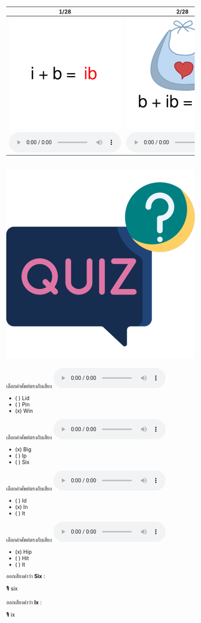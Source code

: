 <div class="carrousel">


|1/28|2/28|3/28|4/28|5/28|6/28|7/28|8/28|9/28|10/28|11/28|12/28|13/28|14/28|15/28|16/28|17/28|18/28|19/28|20/28|21/28|22/28|23/28|24/28|25/28|26/28|27/28|28/28|
| :----: | :----: | :----: | :----: | :----: | :----: | :----: | :----: | :----: | :----: | :----: | :----: | :----: | :----: | :----: | :----: | :----: | :----: | :----: | :----: | :----: | :----: | :----: | :----: | :----: | :----: | :----: | :----: |
|![](/media/img/IShortvowel__ibbe.svg)|![](/media/img/IShortvowel__bib.svg)|![](/media/img/IShortvowel__nib.svg)|![](/media/img/IShortvowel__rib.svg)|![](/media/img/IShortvowel__id.svg)|![](/media/img/IShortvowel__kid.svg)|![](/media/img/IShortvowel__lid.svg)|![](/media/img/IShortvowel__rid.svg)|![](/media/img/IShortvowel__igg.svg)|![](/media/img/IShortvowel__big.svg)|![](/media/img/IShortvowel__dig.svg)|![](/media/img/IShortvowel__pig.svg)|![](/media/img/IShortvowel__in.svg)|![](/media/img/IShortvowel__bin.svg)|![](/media/img/IShortvowel__pin.svg)|![](/media/img/IShortvowel__win.svg)|![](/media/img/IShortvowel__ip.svg)|![](/media/img/IShortvowel__dip.svg)|![](/media/img/IShortvowel__hip.svg)|![](/media/img/IShortvowel__lip.svg)|![](/media/img/IShortvowel__it.svg)|![](/media/img/IShortvowel__hit.svg)|![](/media/img/IShortvowel__pit.svg)|![](/media/img/IShortvowel__sit.svg)|![](/media/img/IShortvowel__ix.svg)|![](/media/img/IShortvowel__fix.svg)|![](/media/img/IShortvowel__mix.svg)|![](/media/img/IShortvowel__six.svg)|
|![](/media/audio/ibbe.mp3)|![](/media/audio/bib.mp3)|![](/media/audio/nib.mp3)|![](/media/audio/rib.mp3)|![](/media/audio/id.mp3)|![](/media/audio/kid.mp3)|![](/media/audio/lid.mp3)|![](/media/audio/rid.mp3)|![](/media/audio/igg.mp3)|![](/media/audio/big.mp3)|![](/media/audio/dig.mp3)|![](/media/audio/pig.mp3)|![](/media/audio/in.mp3)|![](/media/audio/bin.mp3)|![](/media/audio/pin.mp3)|![](/media/audio/win.mp3)|![](/media/audio/ip.mp3)|![](/media/audio/dip.mp3)|![](/media/audio/hip.mp3)|![](/media/audio/lip.mp3)|![](/media/audio/it.mp3)|![](/media/audio/hit.mp3)|![](/media/audio/pit.mp3)|![](/media/audio/sit.mp3)|![](/media/audio/ix.mp3)|![](/media/audio/fix.mp3)|![](/media/audio/mix.mp3)|![](/media/audio/six.mp3)|

</div>



# ![icon](/media/icons/quiz.svg) 


เลือกคำศัพท์ตรงกับเสียง ![](/media/audio/win.mp3) 
 - ( ) Lid
 - ( ) Pin
 - (x) Win


เลือกคำศัพท์ตรงกับเสียง ![](/media/audio/big.mp3) 
 - (x) Big
 - ( ) Ip
 - ( ) Six


เลือกคำศัพท์ตรงกับเสียง ![](/media/audio/in.mp3) 
 - ( ) Id
 - (x) In
 - ( ) It


เลือกคำศัพท์ตรงกับเสียง ![](/media/audio/hip.mp3) 
 - (x) Hip
 - ( ) Hit
 - ( ) It

ออกเสียงคำว่า **Six** :

🎙️ six

ออกเสียงคำว่า **Ix** :

🎙️ ix

